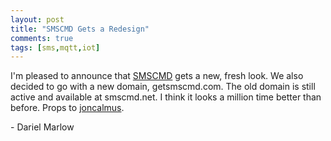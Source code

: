 ```yaml
---
layout: post
title: "SMSCMD Gets a Redesign"
comments: true
tags: [sms,mqtt,iot]
---
```


I'm pleased to announce that [SMSCMD](http://www.getsmscmd.com) gets a new, fresh look. We also decided to go with a new domain, getsmscmd.com. The old domain is still active and available at smscmd.net. I think it looks a million time better than before. Props to [joncalmus](https://twitter.com/joncalmus).

\- Dariel Marlow
